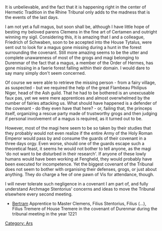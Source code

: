 It is unbelievable, and the fact that it is happening right in the
center of Hermetic Tradition in the Rhine Tribunal only adds to the
madness that is the events of the last days.

I am not yet a full magus, but soon shall be, although I have little
hope of besting my beloved parens Clemens in the fine art of Certamen
and outright winning my sigil. Considering this, it is amazing that I
and a colleague, Friedrich of Schwaben, soon to be accepted into the
House Tytalus, were sent out to look for a magus gone missing during a
hunt in the forest surrounding the covenant. Still more amazing seems to
be the utter and complete unawareness of most of the grogs and magi
belonging to Durenmar of the fact that a magus, a member of the Order of
Hermes, has gone missing in a faerie forest falling within their domain.
I would dare to say many simply don't seem concerned.

Of course we were able to retrieve the missing person - from a fairy
village, as suspected - but we required the help of the great Flambeau
Philipus Niger, head of the Ash guild. That he had to be bothered is an
unexcusable faux pas, yet we were mere apprentices and almost
overwhelmed by the number of fairies attacking us. What should have
happened is a defender of the covenant - do they even have that here? -
or, failing that, the princeps itself, organizing a rescue party made of
trustworthy grogs and then judging if personal involvement of a magus is
required, as it turned out to be.

However, most of the magi here seem to be so taken by their studies that
they probably would not even realize if the entire Army of the Holy
Roman Emperor would pass by and consume the guards of their covenant in
a three days orgy. Even worse, should one of the guards escape such a
theoretical feast, it seems he would not bother to tell anyone, as the
magi 'do not want to be disturbed in their research'. If anyone of these
lowly humans would have been working at Fengheld, they would probably
have been executed for incompetence. Yet the biggest covenant of the
Tribunal does not seem to bother with organising their defenses, grogs,
or just about anything. They do charge a fee of one pawn of Vis for
attendance, though.

I will never tolerate such negligence in a covenant I am part of, and
fully understand Archmage Stentorius' concerns and ideas to move the
Tribunal elsewhere every second meeting.

  -
    [Bertram](Aphanius "wikilink")
    Apprentice to Master Clemens, Filius Stentorius, Filius (...),
    Filius Tremere of House Tremere
    in the covenant of Durenmar
    during the tribunal meeting in the year 1221

[Category: Ars](Category:_Ars "wikilink")